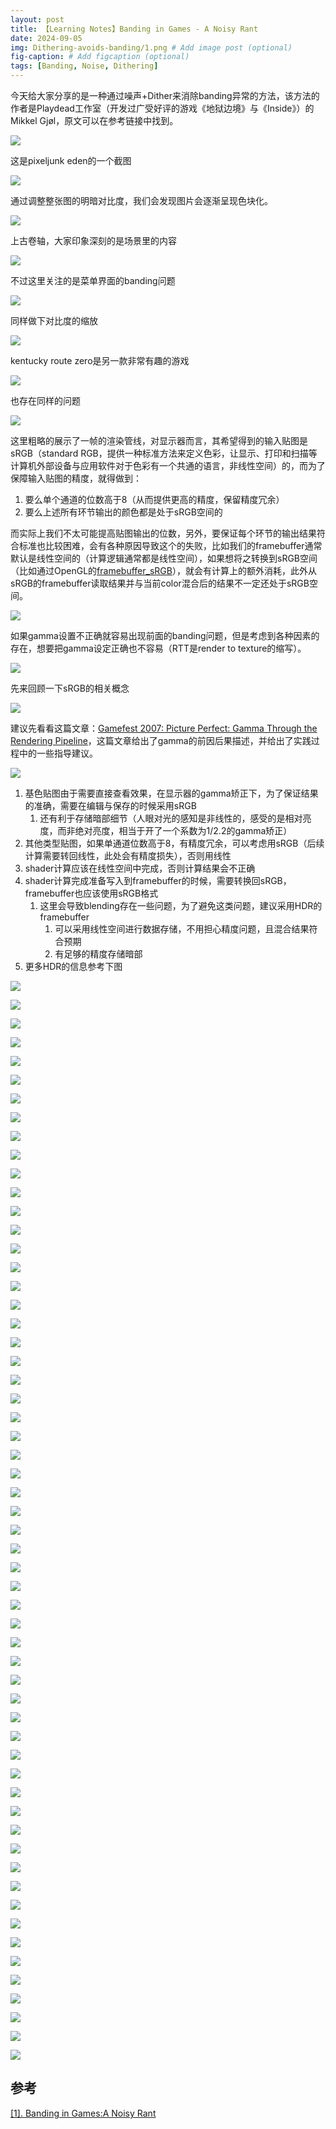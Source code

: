 ```yaml
---
layout: post
title: 【Learning Notes】Banding in Games - A Noisy Rant
date: 2024-09-05
img: Dithering-avoids-banding/1.png # Add image post (optional)
fig-caption: # Add figcaption (optional)
tags: [Banding, Noise, Dithering]
---
```

今天给大家分享的是一种通过噪声+Dither来消除banding异常的方法，该方法的作者是Playdead工作室（开发过广受好评的游戏《地狱边境》与《Inside》）的Mikkel Gjøl，原文可以在参考链接中找到。

![](https://gerigory.github.io/assets/img/Dithering-avoids-banding/2.png)

这是pixeljunk eden的一个截图

![](https://gerigory.github.io/assets/img/Dithering-avoids-banding/3.png)

通过调整整张图的明暗对比度，我们会发现图片会逐渐呈现色块化。

![](https://gerigory.github.io/assets/img/Dithering-avoids-banding/4.png)

上古卷轴，大家印象深刻的是场景里的内容

![](https://gerigory.github.io/assets/img/Dithering-avoids-banding/5.png)

不过这里关注的是菜单界面的banding问题

![](https://gerigory.github.io/assets/img/Dithering-avoids-banding/6.png)

同样做下对比度的缩放

![](https://gerigory.github.io/assets/img/Dithering-avoids-banding/7.png)

kentucky route zero是另一款非常有趣的游戏

![](https://gerigory.github.io/assets/img/Dithering-avoids-banding/8.png)

也存在同样的问题

![](https://gerigory.github.io/assets/img/Dithering-avoids-banding/9.png)

这里粗略的展示了一帧的渲染管线，对显示器而言，其希望得到的输入贴图是sRGB（standard RGB，提供一种标准方法来定义色彩，让显示、打印和扫描等计算机外部设备与应用软件对于色彩有一个共通的语言，非线性空间）的，而为了保障输入贴图的精度，就得做到：

1. 要么单个通道的位数高于8（从而提供更高的精度，保留精度冗余）
2. 要么上述所有环节输出的颜色都是处于sRGB空间的

而实际上我们不太可能提高贴图输出的位数，另外，要保证每个环节的输出结果符合标准也比较困难，会有各种原因导致这个的失败，比如我们的framebuffer通常默认是线性空间的（计算逻辑通常都是线性空间），如果想将之转换到sRGB空间（比如通过OpenGL的[framebuffer_sRGB](http://www.opengl.org/registry/specs/ARB/framebuffer_sRGB.txt)），就会有计算上的额外消耗，此外从sRGB的framebuffer读取结果并与当前color混合后的结果不一定还处于sRGB空间。

![](https://gerigory.github.io/assets/img/Dithering-avoids-banding/10.png)

如果gamma设置不正确就容易出现前面的banding问题，但是考虑到各种因素的存在，想要把gamma设定正确也不容易（RTT是render to texture的缩写）。

![](https://gerigory.github.io/assets/img/Dithering-avoids-banding/11.png)

先来回顾一下sRGB的相关概念

![](https://gerigory.github.io/assets/img/Dithering-avoids-banding/12.png)

建议先看看这篇文章：[Gamefest 2007: Picture Perfect: Gamma Through the Rendering Pipeline](http://loopit.dk/Gamma_Through_the_Rendering_Pipeline.zip)，这篇文章给出了gamma的前因后果描述，并给出了实践过程中的一些指导建议。

![](https://gerigory.github.io/assets/img/Dithering-avoids-banding/ref1.png)

1. 基色贴图由于需要直接查看效果，在显示器的gamma矫正下，为了保证结果的准确，需要在编辑与保存的时候采用sRGB
   1. 还有利于存储暗部细节（人眼对光的感知是非线性的，感受的是相对亮度，而非绝对亮度，相当于开了一个系数为1/2.2的gamma矫正）
2. 其他类型贴图，如果单通道位数高于8，有精度冗余，可以考虑用sRGB（后续计算需要转回线性，此处会有精度损失），否则用线性
3. shader计算应该在线性空间中完成，否则计算结果会不正确
4. shader计算完成准备写入到framebuffer的时候，需要转换回sRGB，framebuffer也应该使用sRGB格式
   1. 这里会导致blending存在一些问题，为了避免这类问题，建议采用HDR的framebuffer
      1. 可以采用线性空间进行数据存储，不用担心精度问题，且混合结果符合预期
      2. 有足够的精度存储暗部
5. 更多HDR的信息参考下图

![](https://gerigory.github.io/assets/img/Dithering-avoids-banding/ref2.png)

![](https://gerigory.github.io/assets/img/Dithering-avoids-banding/13.png)

![](https://gerigory.github.io/assets/img/Dithering-avoids-banding/14.png)

![](https://gerigory.github.io/assets/img/Dithering-avoids-banding/15.png)

![](https://gerigory.github.io/assets/img/Dithering-avoids-banding/16.png)

![](https://gerigory.github.io/assets/img/Dithering-avoids-banding/17.png)

![](https://gerigory.github.io/assets/img/Dithering-avoids-banding/18.png)

![](https://gerigory.github.io/assets/img/Dithering-avoids-banding/19.png)

![](https://gerigory.github.io/assets/img/Dithering-avoids-banding/20.png)

![](https://gerigory.github.io/assets/img/Dithering-avoids-banding/21.png)

![](https://gerigory.github.io/assets/img/Dithering-avoids-banding/22.png)

![](https://gerigory.github.io/assets/img/Dithering-avoids-banding/23.png)

![](https://gerigory.github.io/assets/img/Dithering-avoids-banding/24.png)

![](https://gerigory.github.io/assets/img/Dithering-avoids-banding/25.png)

![](https://gerigory.github.io/assets/img/Dithering-avoids-banding/26.png)

![](https://gerigory.github.io/assets/img/Dithering-avoids-banding/27.png)

![](https://gerigory.github.io/assets/img/Dithering-avoids-banding/28.png)

![](https://gerigory.github.io/assets/img/Dithering-avoids-banding/29.png)

![](https://gerigory.github.io/assets/img/Dithering-avoids-banding/30.png)

![](https://gerigory.github.io/assets/img/Dithering-avoids-banding/31.png)

![](https://gerigory.github.io/assets/img/Dithering-avoids-banding/32.png)

![](https://gerigory.github.io/assets/img/Dithering-avoids-banding/33.png)

![](https://gerigory.github.io/assets/img/Dithering-avoids-banding/34.png)

![](https://gerigory.github.io/assets/img/Dithering-avoids-banding/35.png)

![](https://gerigory.github.io/assets/img/Dithering-avoids-banding/36.png)

![](https://gerigory.github.io/assets/img/Dithering-avoids-banding/37.png)

![](https://gerigory.github.io/assets/img/Dithering-avoids-banding/38.png)

![](https://gerigory.github.io/assets/img/Dithering-avoids-banding/39.png)

![](https://gerigory.github.io/assets/img/Dithering-avoids-banding/40.png)

![](https://gerigory.github.io/assets/img/Dithering-avoids-banding/41.png)

![](https://gerigory.github.io/assets/img/Dithering-avoids-banding/42.png)

![](https://gerigory.github.io/assets/img/Dithering-avoids-banding/43.png)

![](https://gerigory.github.io/assets/img/Dithering-avoids-banding/44.png)

![](https://gerigory.github.io/assets/img/Dithering-avoids-banding/45.png)

![](https://gerigory.github.io/assets/img/Dithering-avoids-banding/46.png)

![](https://gerigory.github.io/assets/img/Dithering-avoids-banding/47.png)

![](https://gerigory.github.io/assets/img/Dithering-avoids-banding/48.png)

![](https://gerigory.github.io/assets/img/Dithering-avoids-banding/49.png)

![](https://gerigory.github.io/assets/img/Dithering-avoids-banding/50.png)

![](https://gerigory.github.io/assets/img/Dithering-avoids-banding/51.png)

![](https://gerigory.github.io/assets/img/Dithering-avoids-banding/52.png)

![](https://gerigory.github.io/assets/img/Dithering-avoids-banding/53.png)

![](https://gerigory.github.io/assets/img/Dithering-avoids-banding/54.png)

![](https://gerigory.github.io/assets/img/Dithering-avoids-banding/55.png)

![](https://gerigory.github.io/assets/img/Dithering-avoids-banding/56.png)

![](https://gerigory.github.io/assets/img/Dithering-avoids-banding/57.png)

![](https://gerigory.github.io/assets/img/Dithering-avoids-banding/58.png)

![](https://gerigory.github.io/assets/img/Dithering-avoids-banding/59.png)

![](https://gerigory.github.io/assets/img/Dithering-avoids-banding/60.png)

![](https://gerigory.github.io/assets/img/Dithering-avoids-banding/61.png)

![](https://gerigory.github.io/assets/img/Dithering-avoids-banding/62.png)

![](https://gerigory.github.io/assets/img/Dithering-avoids-banding/63.png)

![](https://gerigory.github.io/assets/img/Dithering-avoids-banding/64.png)

![](https://gerigory.github.io/assets/img/Dithering-avoids-banding/65.png)

![](https://gerigory.github.io/assets/img/Dithering-avoids-banding/66.png)

![](https://gerigory.github.io/assets/img/Dithering-avoids-banding/67.png)

![](https://gerigory.github.io/assets/img/Dithering-avoids-banding/68.png)

![](https://gerigory.github.io/assets/img/Dithering-avoids-banding/69.png)



## 参考

[[1]. Banding in Games:A Noisy Rant](http://loopit.dk/banding_in_games.pdf)
